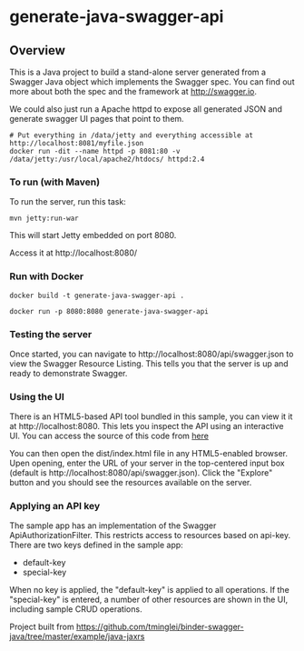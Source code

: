 # generate-java-swagger-api

## Overview
This is a Java project to build a stand-alone server generated from a Swagger Java object which implements the Swagger spec.  You can find out more about both the spec and the framework at http://swagger.io.

We could also just run a Apache httpd to expose all generated JSON and generate swagger UI pages that point to them.

```shell
# Put everything in /data/jetty and everything accessible at http://localhost:8081/myfile.json
docker run -dit --name httpd -p 8081:80 -v /data/jetty:/usr/local/apache2/htdocs/ httpd:2.4
```



### To run (with Maven)
To run the server, run this task:
```shell
mvn jetty:run-war
```

This will start Jetty embedded on port 8080.

Access it at http://localhost:8080/

### Run with Docker

```shell
docker build -t generate-java-swagger-api .

docker run -p 8080:8080 generate-java-swagger-api
```



### Testing the server
Once started, you can navigate to http://localhost:8080/api/swagger.json to view the Swagger Resource Listing.
This tells you that the server is up and ready to demonstrate Swagger.

### Using the UI
There is an HTML5-based API tool bundled in this sample, you can view it it at http://localhost:8080. This lets you inspect the API using an interactive UI.  You can access the source of this code from [here](https://github.com/swagger-api/swagger-ui)

You can then open the dist/index.html file in any HTML5-enabled browser.  Upen opening, enter the URL of your server in the top-centered input box (default is http://localhost:8080/api/swagger.json).  Click the "Explore" button and you should see the resources available on the server.

### Applying an API key
The sample app has an implementation of the Swagger ApiAuthorizationFilter.  This restricts access to resources based on api-key.  There are two keys defined in the sample app:

* default-key
* special-key

When no key is applied, the "default-key" is applied to all operations.  If the "special-key" is entered, a
number of other resources are shown in the UI, including sample CRUD operations.



Project built from https://github.com/tminglei/binder-swagger-java/tree/master/example/java-jaxrs